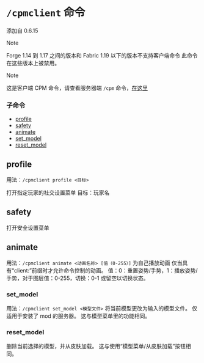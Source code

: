 
<a name="the-cpmclient-command"/>

# `/cpmclient` 命令

添加自 0.6.15

> [!NOTE]
> Forge 1.14 到 1.17 之间的版本和 Fabric 1.19 以下的版本不支持客户端命令
> 此命令在这些版本上被禁用。

> [!NOTE]
> 这是客户端 CPM 命令，请查看服务器端 `/cpm` 命令，[在这里](https://github.com/tom5454/CustomPlayerModels/wiki/The--cpm-command-zh-CN)


<a name="subcommands"/>

### 子命令
* [profile](#profile)
* [safety](#safety)
* [animate](#animate)
* [set_model](#set_model)
* [reset_model](#reset_model)


<a name="profile"/>

## profile
用法：`/cpmclient profile <目标>`

打开指定玩家的社交设置菜单
目标：玩家名


<a name="safety"/>

## safety
打开安全设置菜单


<a name="animate"/>

## animate
用法：`/cpmclient animate <动画名称> [值（0-255）]`
为自己播放动画
仅当具有“client:”前缀时才允许命令控制的动画。
值：0：重置姿势/手势，1：播放姿势/手势，对于图层值：0-255，切换：0-1 或留空以切换状态。


<a name="set_model"/>

### set_model
用法：`/cpmclient set_model <模型文件>`
将当前模型更改为输入的模型文件。
仅适用于安装了 mod 的服务器。
这与模型菜单里的功能相同。


<a name="reset_model"/>

### reset_model
删除当前选择的模型，并从皮肤加载。
这与使用“模型菜单/从皮肤加载”按钮相同。
